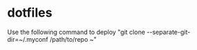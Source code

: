 # dotfiles
Use the following command to deploy "git clone --separate-git-dir=~/.myconf /path/to/repo ~"
